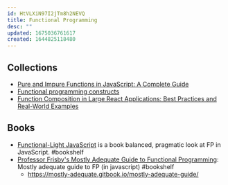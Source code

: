 ```yaml
---
id: HtVLXiN97I2jTm8h2NEVQ
title: Functional Programming
desc: ""
updated: 1675036761617
created: 1644825118480
---
```


## Collections

- [Pure and Impure Functions in JavaScript: A Complete Guide](https://www.syncfusion.com/blogs/post/pure-and-impure-functions-in-javascript-a-complete-guide.aspx)
- [Functional programming constructs](https://divyanshu013.dev/blog/functional-programming-constructs/)
- [Function Composition in Large React Applications: Best Practices and Real-World Examples](https://medium.com/@rivoltafilippo/function-composition-in-large-react-applications-best-practices-and-real-world-examples-805aba8d37b1)

## Books

- [Functional-Light JavaScript](https://github.com/getify/Functional-Light-JS) is a book balanced, pragmatic look at FP in JavaScript. #bookshelf
- [Professor Frisby's Mostly Adequate Guide to Functional Programming](https://github.com/MostlyAdequate/mostly-adequate-guide): Mostly adequate guide to FP (in javascript) #bookshelf
  - https://mostly-adequate.gitbook.io/mostly-adequate-guide/
